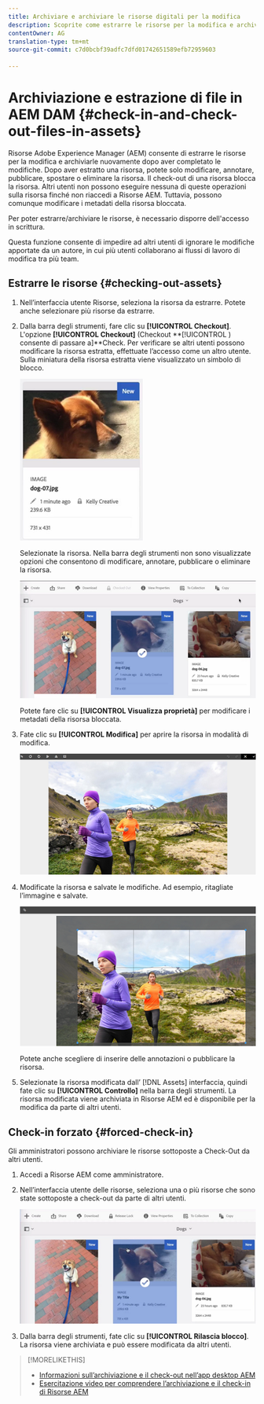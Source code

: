 ```yaml
---
title: Archiviare e archiviare le risorse digitali per la modifica
description: Scoprite come estrarre le risorse per la modifica e archiviarle nuovamente al termine delle modifiche.
contentOwner: AG
translation-type: tm+mt
source-git-commit: c7d0bcbf39adfc7dfd01742651589efb72959603

---
```



# Archiviazione e estrazione di file in AEM DAM {#check-in-and-check-out-files-in-assets}

Risorse Adobe Experience Manager (AEM) consente di estrarre le risorse per la modifica e archiviarle nuovamente dopo aver completato le modifiche. Dopo aver estratto una risorsa, potete solo modificare, annotare, pubblicare, spostare o eliminare la risorsa. Il check-out di una risorsa blocca la risorsa. Altri utenti non possono eseguire nessuna di queste operazioni sulla risorsa finché non riaccedi a Risorse AEM. Tuttavia, possono comunque modificare i metadati della risorsa bloccata.

Per poter estrarre/archiviare le risorse, è necessario disporre dell&#39;accesso in scrittura.

Questa funzione consente di impedire ad altri utenti di ignorare le modifiche apportate da un autore, in cui più utenti collaborano ai flussi di lavoro di modifica tra più team.

## Estrarre le risorse {#checking-out-assets}

1. Nell’interfaccia utente Risorse, seleziona la risorsa da estrarre. Potete anche selezionare più risorse da estrarre.
1. Dalla barra degli strumenti, fare clic su **[!UICONTROL Checkout]**.
L&#39;opzione **[!UICONTROL Checkout]** (Checkout **[!UICONTROL ) consente di passare a]**Check.
Per verificare se altri utenti possono modificare la risorsa estratta, effettuate l’accesso come un altro utente. Sulla miniatura della risorsa estratta viene visualizzato un simbolo di blocco.

   ![chlimage_1-471](assets/chlimage_1-471.png)

   Selezionate la risorsa. Nella barra degli strumenti non sono visualizzate opzioni che consentono di modificare, annotare, pubblicare o eliminare la risorsa.

   ![chlimage_1-472](assets/chlimage_1-472.png)

   Potete fare clic su **[!UICONTROL Visualizza proprietà]** per modificare i metadati della risorsa bloccata.

1. Fate clic su **[!UICONTROL Modifica]** per aprire la risorsa in modalità di modifica.

   ![chlimage_1-473](assets/chlimage_1-473.png)

1. Modificate la risorsa e salvate le modifiche. Ad esempio, ritagliate l’immagine e salvate.

   ![chlimage_1-474](assets/chlimage_1-474.png)

   Potete anche scegliere di inserire delle annotazioni o pubblicare la risorsa.

1. Selezionate la risorsa modificata dall’ [!DNL Assets] interfaccia, quindi fate clic su **[!UICONTROL Controllo]** nella barra degli strumenti. La risorsa modificata viene archiviata in Risorse AEM ed è disponibile per la modifica da parte di altri utenti.

## Check-in forzato {#forced-check-in}

Gli amministratori possono archiviare le risorse sottoposte a Check-Out da altri utenti.

1. Accedi a Risorse AEM come amministratore.
1. Nell’interfaccia utente delle risorse, seleziona una o più risorse che sono state sottoposte a check-out da parte di altri utenti.

   ![chlimage_1-476](assets/chlimage_1-476.png)

1. Dalla barra degli strumenti, fate clic su **[!UICONTROL Rilascia blocco]**. La risorsa viene archiviata e può essere modificata da altri utenti.

>[!MORELIKETHIS]
>
>* [Informazioni sull’archiviazione e il check-out nell’app desktop AEM](https://docs.adobe.com/content/help/en/experience-manager-desktop-app/using/using.html#how-app-works2)
>* [Esercitazione video per comprendere l’archiviazione e il check-in di Risorse AEM](https://docs.adobe.com/content/help/en/experience-manager-learn/assets/collaboration/checkin-checkout-technical-video-understand.html)

